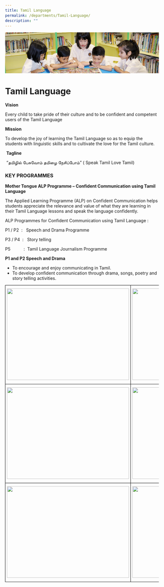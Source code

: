 ```yaml
---
title: Tamil Language
permalink: /departments/Tamil-Language/
description: ""
---
```

![](/images/banner.gif)

Tamil Language
==============

**Vision**  
  
Every child to take pride of their culture and to be confident and competent users of the Tamil Language  
  
**Mission**  
  
To develop the joy of learning the Tamil Language so as to equip the students with linguistic skills and to cultivate the love for the Tamil culture.  
  
 **Tagline**  
  
 “தமிழில் பேசுவோம் தமிழை நேசிப்போம்” ( Speak Tamil Love Tamil)
 


###  KEY PROGRAMMES  

  
**Mother Tongue ALP Programme – Confident Communication using Tamil Language**

  

The Applied Learning Programme (ALP) on Confident Communication helps students appreciate the relevance and value of what they are learning in their Tamil Language lessons and speak the language confidently.

  

ALP Programmes for Confident Communication using Tamil Language :

  

P1 / P2  :   Speech and Drama Programme

P3 / P4  :   Story telling 

P5           :  Tamil Language Journalism Programme 

  

**P1 and P2 Speech and Drama**

*   To encourage and enjoy communicating in Tamil.
*   To develop confident communication through drama, songs, poetry and story telling activities.

<style type="text/css">
.tg  {border-collapse:collapse;border-spacing:0;}
.tg td{border-color:black;border-style:solid;border-width:1px;font-family:Arial, sans-serif;font-size:14px;
  overflow:hidden;padding:10px 5px;word-break:normal;}
.tg th{border-color:black;border-style:solid;border-width:1px;font-family:Arial, sans-serif;font-size:14px;
  font-weight:normal;overflow:hidden;padding:10px 5px;word-break:normal;}
.tg .tg-0lax{text-align:left;vertical-align:top}
</style>
<table class="tg">
<thead>
  <tr>
    <th class="tg-0lax"><img src="https://junyuanpri.moe.edu.sg/qql/slot/u499/Departments/Tamil%20Language/P1%20SPEECH%20AND%20DRAMA.JPG" width="400" height="300"></th>
    <th class="tg-0lax"><img src="https://junyuanpri.moe.edu.sg/qql/slot/u499/Departments/Tamil%20Language/P1%20TL%20PHONICS%20lesson.JPG" width="400" height="300"></th>
  </tr>
</thead>
<tbody>
  <tr>
    <td class="tg-0lax"><img src="https://junyuanpri.moe.edu.sg/qql/slot/u499/Departments/Tamil%20Language/P1%20TL%20SPELL%20TAC%20TOE%20%20Game.JPG" width="400" height="300"></td>
    <td class="tg-0lax"><img src="https://junyuanpri.moe.edu.sg/qql/slot/u499/Departments/Tamil%20Language/P1-2%20SPEECH%20AND%20DRAMA.JPG" width="400" height="300"></td>
  </tr>
  <tr>
    <td class="tg-0lax"><img src="https://junyuanpri.moe.edu.sg/qql/slot/u499/Departments/Tamil%20Language/P1-P2%20Speech%20and%20drama%203.JPG" width="400" height="300"></td>
    <td class="tg-0lax"><img src="https://junyuanpri.moe.edu.sg/qql/slot/u499/Departments/Tamil%20Language/P2%20SPEECH%20AND%20DRAMA.JPG" width="400" height="300"></td>
  </tr>
</tbody>
</table>

